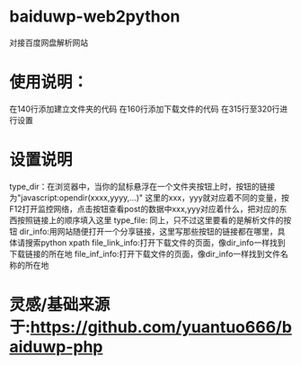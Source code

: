 # baiduwp-web2python
对接百度网盘解析网站

# 使用说明：
在140行添加建立文件夹的代码
在160行添加下载文件的代码
在315行至320行进行设置

# 设置说明
type_dir：在浏览器中，当你的鼠标悬浮在一个文件夹按钮上时，按钮的链接为"javascript:opendir(xxxx,yyyy,...)"
这里的xxx，yyy就对应着不同的变量，按F12打开监控网络，点击按钮查看post的数据中xxx,yyy对应着什么，把对应的东西按照链接上的顺序填入这里
type_file: 同上，只不过这里要看的是解析文件的按钮
dir_info:用网站随便打开一个分享链接，这里写那些按钮的链接都在哪里，具体请搜索python xpath
file_link_info:打开下载文件的页面，像dir_info一样找到下载链接的所在地
file_inf_info:打开下载文件的页面，像dir_info一样找到文件名称的所在地

# 灵感/基础来源于:https://github.com/yuantuo666/baiduwp-php
